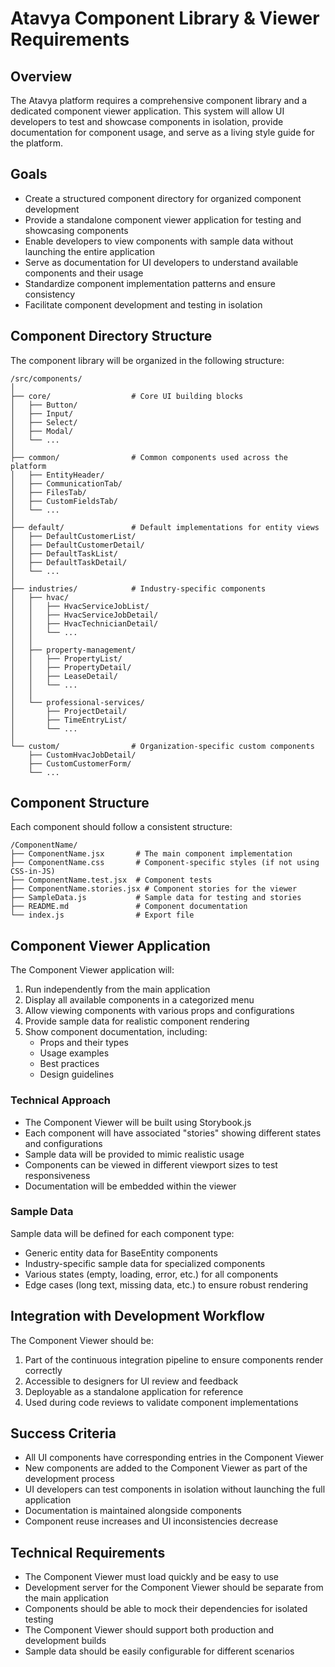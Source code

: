 # Atavya Component Library & Viewer Requirements

## Overview

The Atavya platform requires a comprehensive component library and a dedicated component viewer application. This system will allow UI developers to test and showcase components in isolation, provide documentation for component usage, and serve as a living style guide for the platform.

## Goals

- Create a structured component directory for organized component development
- Provide a standalone component viewer application for testing and showcasing components
- Enable developers to view components with sample data without launching the entire application
- Serve as documentation for UI developers to understand available components and their usage
- Standardize component implementation patterns and ensure consistency
- Facilitate component development and testing in isolation

## Component Directory Structure

The component library will be organized in the following structure:

```
/src/components/
│
├── core/                  # Core UI building blocks
│   ├── Button/
│   ├── Input/
│   ├── Select/
│   ├── Modal/
│   └── ...
│
├── common/                # Common components used across the platform
│   ├── EntityHeader/
│   ├── CommunicationTab/
│   ├── FilesTab/
│   ├── CustomFieldsTab/
│   └── ...
│
├── default/               # Default implementations for entity views
│   ├── DefaultCustomerList/
│   ├── DefaultCustomerDetail/
│   ├── DefaultTaskList/
│   ├── DefaultTaskDetail/
│   └── ...
│
├── industries/            # Industry-specific components
│   ├── hvac/
│   │   ├── HvacServiceJobList/
│   │   ├── HvacServiceJobDetail/
│   │   ├── HvacTechnicianDetail/
│   │   └── ...
│   │
│   ├── property-management/
│   │   ├── PropertyList/
│   │   ├── PropertyDetail/
│   │   ├── LeaseDetail/
│   │   └── ...
│   │
│   └── professional-services/
│       ├── ProjectDetail/
│       ├── TimeEntryList/
│       └── ...
│
└── custom/                # Organization-specific custom components
    ├── CustomHvacJobDetail/
    ├── CustomCustomerForm/
    └── ...
```

## Component Structure

Each component should follow a consistent structure:

```
/ComponentName/
├── ComponentName.jsx       # The main component implementation
├── ComponentName.css       # Component-specific styles (if not using CSS-in-JS)
├── ComponentName.test.jsx  # Component tests
├── ComponentName.stories.jsx # Component stories for the viewer
├── SampleData.js           # Sample data for testing and stories
├── README.md               # Component documentation
└── index.js                # Export file
```

## Component Viewer Application

The Component Viewer application will:

1. Run independently from the main application
2. Display all available components in a categorized menu
3. Allow viewing components with various props and configurations
4. Provide sample data for realistic component rendering
5. Show component documentation, including:
   - Props and their types
   - Usage examples
   - Best practices
   - Design guidelines

### Technical Approach

- The Component Viewer will be built using Storybook.js
- Each component will have associated "stories" showing different states and configurations
- Sample data will be provided to mimic realistic usage
- Components can be viewed in different viewport sizes to test responsiveness
- Documentation will be embedded within the viewer

### Sample Data

Sample data will be defined for each component type:

- Generic entity data for BaseEntity components
- Industry-specific sample data for specialized components
- Various states (empty, loading, error, etc.) for all components
- Edge cases (long text, missing data, etc.) to ensure robust rendering

## Integration with Development Workflow

The Component Viewer should be:

1. Part of the continuous integration pipeline to ensure components render correctly
2. Accessible to designers for UI review and feedback
3. Deployable as a standalone application for reference
4. Used during code reviews to validate component implementations

## Success Criteria

- All UI components have corresponding entries in the Component Viewer
- New components are added to the Component Viewer as part of the development process
- UI developers can test components in isolation without launching the full application
- Documentation is maintained alongside components
- Component reuse increases and UI inconsistencies decrease

## Technical Requirements

- The Component Viewer must load quickly and be easy to use
- Development server for the Component Viewer should be separate from the main application
- Components should be able to mock their dependencies for isolated testing
- The Component Viewer should support both production and development builds
- Sample data should be easily configurable for different scenarios
